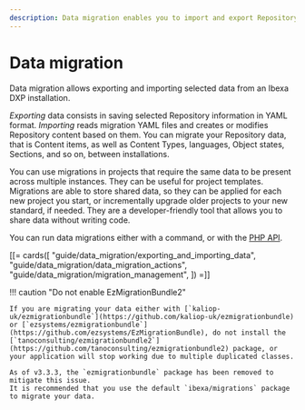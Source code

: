 ```yaml
---
description: Data migration enables you to import and export Repository data by using YAML files.
---
```


# Data migration

Data migration allows exporting and importing selected data from an Ibexa DXP installation.

*Exporting* data consists in saving selected Repository information in YAML format.
*Importing* reads migration YAML files and creates or modifies Repository content based on them.
You can migrate your Repository data, that is Content items, as well as Content Types, languages, Object states, Sections, and so on,
between installations.

You can use migrations in projects that require the same data to be present across multiple instances.
They can be useful for project templates. Migrations are able to store shared data, so they can be applied for each new project you start,
or incrementally upgrade older projects to your new standard, if needed.
They are a developer-friendly tool that allows you to share data without writing code.

You can run data migrations either with a command, or with the [PHP API](public_php_api_managing_migrations.md).

[[= cards([
    "guide/data_migration/exporting_and_importing_data",
    "guide/data_migration/data_migration_actions",
    "guide/data_migration/migration_management",
]) =]]

!!! caution "Do not enable EzMigrationBundle2"

    If you are migrating your data either with [`kaliop-uk/ezmigrationbundle`](https://github.com/kaliop-uk/ezmigrationbundle) or [`ezsystems/ezmigrationbundle`](https://github.com/ezsystems/EzMigrationBundle), do not install the [`tanoconsulting/ezmigrationbundle2`](https://github.com/tanoconsulting/ezmigrationbundle2) package, or your application will stop working due to multiple duplicated classes.
    
    As of v3.3.3, the `ezmigrationbundle` package has been removed to mitigate this issue. 
    It is recommended that you use the default `ibexa/migrations` package to migrate your data. 
